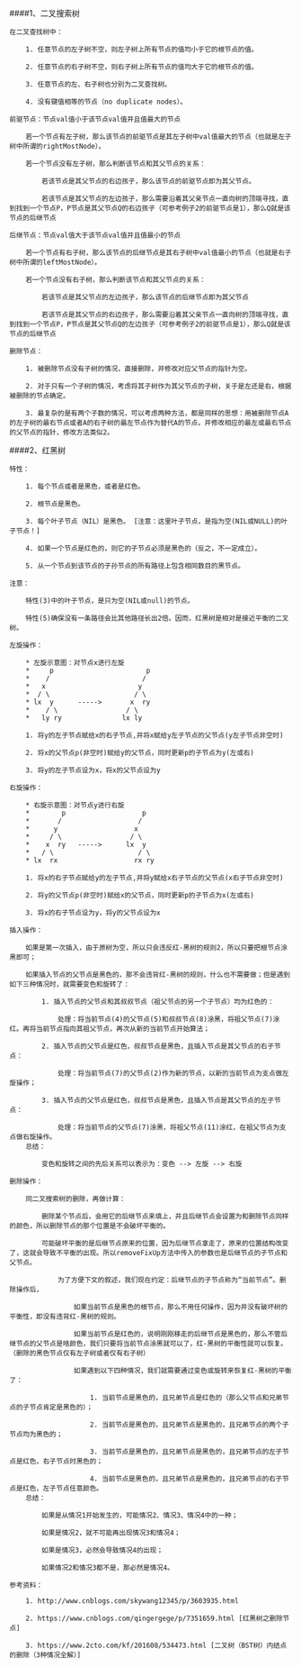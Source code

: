 ####1、二叉搜索树

    在二叉查找树中：
        
        1. 任意节点的左子树不空，则左子树上所有节点的值均小于它的根节点的值。
        
        2. 任意节点的右子树不空，则右子树上所有节点的值均大于它的根节点的值。
        
        3. 任意节点的左、右子树也分别为二叉查找树。
        
        4. 没有键值相等的节点（no duplicate nodes）。
    
    前驱节点：节点val值小于该节点val值并且值最大的节点
    
        若一个节点有左子树，那么该节点的前驱节点是其左子树中val值最大的节点（也就是左子树中所谓的rightMostNode）。
        
        若一个节点没有左子树，那么判断该节点和其父节点的关系：
        
            若该节点是其父节点的右边孩子，那么该节点的前驱节点即为其父节点。
        
            若该节点是其父节点的左边孩子，那么需要沿着其父亲节点一直向树的顶端寻找，直到找到一个节点P，P节点是其父节点Q的右边孩子（可参考例子2的前驱节点是1），那么Q就是该节点的后继节点
    
    后继节点：节点val值大于该节点val值并且值最小的节点
    
        若一个节点有右子树，那么该节点的后继节点是其右子树中val值最小的节点（也就是右子树中所谓的leftMostNode）。
        
        若一个节点没有右子树，那么判断该节点和其父节点的关系：
            
            若该节点是其父节点的左边孩子，那么该节点的后继节点即为其父节点
            
            若该节点是其父节点的右边孩子，那么需要沿着其父亲节点一直向树的顶端寻找，直到找到一个节点P，P节点是其父节点Q的左边孩子（可参考例子2的前驱节点是1），那么Q就是该节点的后继节点
    
    删除节点：
    
        1. 被删除节点没有子树的情况，直接删除，并修改对应父节点的指针为空。
    
        2. 对于只有一个子树的情况，考虑将其子树作为其父节点的子树，关于是左还是右，根据被删除的节点确定。
    
        3. 最复杂的是有两个子数的情况，可以考虑两种方法，都是同样的思想：用被删除节点A的左子树的最右节点或者A的右子树的最左节点作为替代A的节点，并修改相应的最左或最右节点的父节点的指针，修改方法类似2。

####2、红黑树

    特性：
    
        1. 每个节点或者是黑色，或者是红色。
        
        2. 根节点是黑色。
        
        3. 每个叶子节点（NIL）是黑色。 [注意：这里叶子节点，是指为空(NIL或NULL)的叶子节点！]
        
        4. 如果一个节点是红色的，则它的子节点必须是黑色的（反之，不一定成立）。
        
        5. 从一个节点到该节点的子孙节点的所有路径上包含相同数目的黑节点。
    
    注意：
        
        特性(3)中的叶子节点，是只为空(NIL或null)的节点。
        
        特性(5)确保没有一条路径会比其他路径长出2倍。因而，红黑树是相对是接近平衡的二叉树。
    
    左旋操作：
                     
        * 左旋示意图：对节点x进行左旋 
        *     p                       p 
        *    /                       / 
        *   x                       y 
        *  / \                     / \ 
        * lx  y      ----->       x  ry 
        *    / \                 / \ 
        *   ly ry               lx ly
     
        1. 将y的左子节点赋给x的右子节点,并将x赋给y左子节点的父节点(y左子节点非空时) 
        
        2. 将x的父节点p(非空时)赋给y的父节点，同时更新p的子节点为y(左或右) 
        
        3. 将y的左子节点设为x，将x的父节点设为y
         
    右旋操作：
    
        * 右旋示意图：对节点y进行右旋 
        *        p                   p 
        *       /                   / 
        *      y                   x 
        *     / \                 / \ 
        *    x  ry   ----->      lx  y 
        *   / \                     / \ 
        * lx  rx                   rx ry
        
        1. 将x的右子节点赋给y的左子节点,并将y赋给x右子节点的父节点(x右子节点非空时) 
        
        2. 将y的父节点p(非空时)赋给x的父节点，同时更新p的子节点为x(左或右) 
        
        3. 将x的右子节点设为y，将y的父节点设为x 
         
    插入操作：
    
        如果是第一次插入，由于原树为空，所以只会违反红-黑树的规则2，所以只要把根节点涂黑即可；
        
        如果插入节点的父节点是黑色的，那不会违背红-黑树的规则，什么也不需要做；但是遇到如下三种情况时，就需要变色和旋转了：
        
            1. 插入节点的父节点和其叔叔节点（祖父节点的另一个子节点）均为红色的：
            
                处理：将当前节点(4)的父节点(5)和叔叔节点(8)涂黑，将祖父节点(7)涂红。再将当前节点指向其祖父节点，再次从新的当前节点开始算法；
        
            2. 插入节点的父节点是红色，叔叔节点是黑色，且插入节点是其父节点的右子节点：
            
                处理：将当前节点(7)的父节点(2)作为新的节点，以新的当前节点为支点做左旋操作；
        
            3. 插入节点的父节点是红色，叔叔节点是黑色，且插入节点是其父节点的左子节点：
            
                处理：将当前节点的父节点(7)涂黑，将祖父节点(11)涂红，在祖父节点为支点做右旋操作。
        总结：
        
            变色和旋转之间的先后关系可以表示为：变色 --> 左旋 --> 右旋
    
    删除操作：
    
        同二叉搜索树的删除，再做计算：
        
            删除某个节点后，会用它的后继节点来填上，并且后继节点会设置为和删除节点同样的颜色，所以删除节点的那个位置是不会破坏平衡的。
            
            可能破坏平衡的是后继节点原来的位置，因为后继节点拿走了，原来的位置结构改变了，这就会导致不平衡的出现。所以removeFixUp方法中传入的参数也是后继节点的子节点和父节点。
            
                为了方便下文的叙述，我们现在约定：后继节点的子节点称为“当前节点”。删除操作后，
                
                    如果当前节点是黑色的根节点，那么不用任何操作，因为并没有破坏树的平衡性，即没有违背红-黑树的规则。
                    
                    如果当前节点是红色的，说明刚刚移走的后继节点是黑色的，那么不管后继节点的父节点是啥颜色，我们只要将当前节点涂黑就可以了，红-黑树的平衡性就可以恢复。（删除的黑色节点仅有左子树或者仅有右子树）
                    
                    如果遇到以下四种情况，我们就需要通过变色或旋转来恢复红-黑树的平衡了：
                
                        1. 当前节点是黑色的，且兄弟节点是红色的（那么父节点和兄弟节点的子节点肯定是黑色的）；
                
                        2. 当前节点是黑色的，且兄弟节点是黑色的，且兄弟节点的两个子节点均为黑色的；
                
                        3. 当前节点是黑色的，且兄弟节点是黑色的，且兄弟节点的左子节点是红色，右子节点时黑色的；
                
                        4. 当前节点是黑色的，且兄弟节点是黑色的，且兄弟节点的右子节点是红色，左子节点任意颜色。
        总结：
         
            如果是从情况1开始发生的，可能情况2、情况3、情况4中的一种；
            
            如果是情况2，就不可能再出现情况3和情况4；
            
            如果是情况3，必然会导致情况4的出现；
            
            如果情况2和情况3都不是，那必然是情况4。
    
    参考资料：
    
        1. http://www.cnblogs.com/skywang12345/p/3603935.html
        
        2. https://www.cnblogs.com/qingergege/p/7351659.html [红黑树之删除节点]
        
        3. https://www.2cto.com/kf/201608/534473.html [二叉树（BST树）内结点的删除（3种情况全解）]
